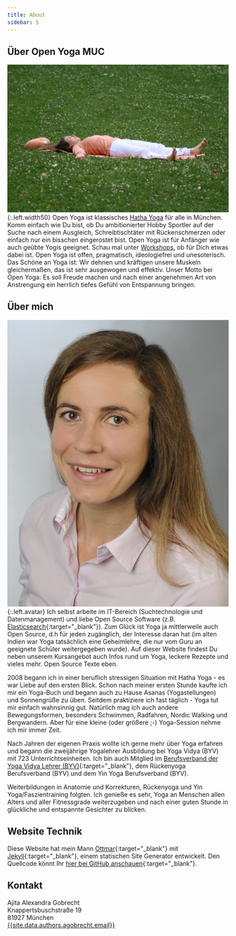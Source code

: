 ```yaml
---
title: About
sidebar: 5
---
```


## Über Open Yoga MUC

![Shavasana](/assets/images/shavasana.jpg){:.left.width50} Open Yoga ist klassisches [Hatha Yoga][0] für alle in München. Komm einfach wie Du bist, ob Du ambitionierter Hobby Sportler auf der Suche nach einem Ausgleich, Schreibtischtäter mit Rückenschmerzen oder einfach nur ein bisschen eingerostet bist. Open Yoga ist für Anfänger wie auch geübte Yogis geeignet. Schau mal unter [Workshops][1], ob für Dich etwas dabei ist. Open Yoga ist offen, pragmatisch, ideologiefrei und unesoterisch. Das Schöne an Yoga ist: Wir dehnen und kräftigen unsere Muskeln  gleichermaßen, das ist sehr ausgewogen und effektiv. Unser Motto bei Open Yoga: Es soll Freude machen und nach einer angenehmen Art von Anstrengung ein herrlich tiefes Gefühl von Entspannung bringen.


## Über mich

![Portraitfoto Ajita Alexandra Gobrecht](/assets/avatar-portrait.jpg "Ajita Alexandra Gobrecht"){:.left.avatar} Ich selbst arbeite im IT-Bereich (Suchtechnologie und Datenmanagement) und liebe Open Source Software (z.B. [Elasticsearch][2]{:target="\_blank"}). Zum Glück ist Yoga ja mittlerweile auch Open Source, d.h für jeden zugänglich, der Interesse daran hat (im alten Indien  war Yoga tatsächlich eine Geheimlehre, die nur vom Guru an geeignete Schüler weitergegeben wurde). Auf dieser Website findest Du neben unserem Kursangebot auch Infos rund um Yoga, leckere Rezepte und vieles mehr. Open Source Texte eben.

2008 begann ich in einer beruflich stressigen Situation mit Hatha Yoga - es war Liebe auf den ersten Blick. Schon nach meiner ersten Stunde kaufte ich mir ein Yoga-Buch und begann auch zu Hause Asanas (Yogastellungen) und Sonnengrüße zu üben. Seitdem praktiziere ich fast täglich - Yoga tut mir einfach wahnsinnig gut. Natürlich mag ich auch andere Bewegungsformen, besonders Schwimmen, Radfahren, Nordic Walking und Bergwandern. Aber für eine kleine (oder größere ;-) Yoga-Session nehme ich mir immer Zeit.

Nach Jahren der eigenen Praxis wollte ich gerne mehr über Yoga erfahren und begann die zweijährige Yogalehrer Ausbildung bei Yoga Vidya (BYV) mit 723 Unterrichtseinheiten. Ich bin auch Mitglied im [Berufsverband der Yoga Vidya Lehrer (BYV)][5]{:target="\_blank"}, dem Rückenyoga Berufsverband (BYV) und dem Yin Yoga Berufsverband (BYV).

Weiterbildungen in Anatomie und Korrekturen, Rückenyoga und Yin Yoga/Faszientraining folgten. Ich genieße es sehr, Yoga an Menschen allen Alters und aller Fitnessgrade weiterzugeben und nach einer guten Stunde in glückliche und entspannte Gesichter zu blicken.


## Website Technik

Diese Website hat mein Mann [Ottmar][6]{:target="\_blank"} mit [Jekyll][7]{:target="\_blank"}, einem statischen Site Generator entwickelt. Den Quellcode könnt Ihr [hier bei GitHub anschauen][8]{:target="\_blank"}.


## Kontakt

Ajita Alexandra Gobrecht  
Knappertsbuschstraße 19  
81927 München    
[{{site.data.authors.agobrecht.email}}][9]

[0]: /posts/2017-09-17-was-ist-yoga
[1]: /workshops
[2]: https://www.elastic.co/de/products/elasticsearch
[5]: https://www.yoga-vidya.de/netzwerk/berufsverbaende/byv/byv-infos/
[6]: https://ogobrecht.github.io
[7]: https://jekyllrb.com
[8]: https://github.com/openyoga/openyoga.github.io
[9]: mailto:{{site.data.authors.agobrecht.email}}
